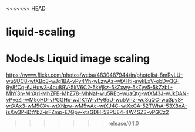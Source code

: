 <<<<<<< HEAD
# liquid-scaling
NodeJs Liquid image scaling
=======
https://www.flickr.com/photos/weba/4830487944/in/photolist-8mRvLU-wu5UC8-wtXBp3-wJg1BA-vPy4Yh-wLzwAz-wtXHtj-awkLxV-obDw3G-9y8fCq-6JHuw3-4ou89V-5kV6C2-5kVjkz-5kZxwy-5kZyv5-5kZzbL-MhY3n-MhXri-MhZFB-MhZ78-MhNaf-wu5REp-wuaQtg-wtXM3J-wJkDAN-vPyeZj-wM5oHD-vPGGHx-wJfK1W-vPy95U-wu5Vhz-wu3qQC-wu3pyS-wtXAx3-wM5CXv-wtXNpw-wM5wAc-wtXJ4C-wtXxCA-52TWhA-53X8nA-isXw3P-iDtYbZ-irFZmp-E7Gpv-ktsGDH-52PUE4-4W4SZ3-vPGCz2
>>>>>>> release/0.1.0
